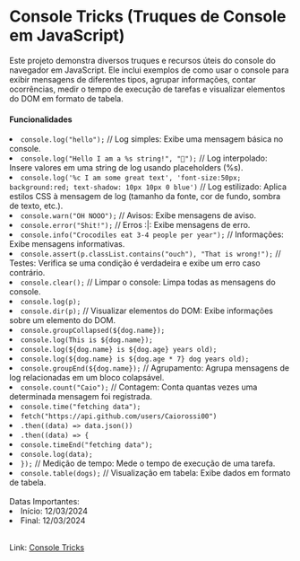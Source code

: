 <h1>Console Tricks (Truques de Console em JavaScript)</h1>
<p>Este projeto demonstra diversos truques e recursos úteis do console do navegador em JavaScript. Ele inclui exemplos de como usar o console para exibir mensagens de diferentes tipos, agrupar informações, contar ocorrências, medir o tempo de execução de tarefas e visualizar elementos do DOM em formato de tabela.</p>

<h4>Funcionalidades</h4>
<li><code>console.log("hello");</code> // Log simples: Exibe uma mensagem básica no console.</li>
<li><code>console.log("Hello I am a %s string!", "💩");</code> // Log interpolado: Insere valores em uma string de log usando placeholders (%s).</li>
<li><code>console.log('%c I am some great text', 'font-size:50px; background:red; text-shadow: 10px 10px 0 blue')</code> // Log estilizado: Aplica estilos CSS à mensagem de log (tamanho da fonte, cor de fundo, sombra de texto, etc.).</li>
<li><code>console.warn("OH NOOO");</code> // Avisos: Exibe mensagens de aviso.</li>
<li><code>console.error("Shit!");</code> // Erros :|: Exibe mensagens de erro.</li>
<li><code>console.info("Crocodiles eat 3-4 people per year");</code> // Informações: Exibe mensagens informativas.</li>
<li><code>console.assert(p.classList.contains("ouch"), "That is wrong!");</code> // Testes: Verifica se uma condição é verdadeira e exibe um erro caso contrário.</li>
<li><code>console.clear();</code> // Limpar o console: Limpa todas as mensagens do console.</li>
<li><code>console.log(p);</code></li> <li><code>console.dir(p);</code> // Visualizar elementos do DOM: Exibe informações sobre um elemento do DOM.</li>
<li><code>console.groupCollapsed(${dog.name});</code></li> <li><code>console.log(This is ${dog.name});</code></li> <li><code>console.log(${dog.name} is ${dog.age} years old);</code></li> <li><code>console.log(${dog.name} is ${dog.age * 7} dog years old);</code></li> <li><code>console.groupEnd(${dog.name});</code> // Agrupamento: Agrupa mensagens de log relacionadas em um bloco colapsável.</li>
<li><code>console.count("Caio");</code> // Contagem: Conta quantas vezes uma determinada mensagem foi registrada.</li>
<li><code>console.time("fetching data");</code></li> <li><code>fetch("https://api.github.com/users/Caiorossi00")</code></li> <li><code>.then((data) => data.json())</code></li> <li><code>.then((data) => {</code></li> <li><code>console.timeEnd("fetching data");</code></li> <li><code>console.log(data);</code></li> <li><code>});</code> // Medição de tempo: Mede o tempo de execução de uma tarefa.</li>
<li><code>console.table(dogs);</code> // Visualização em tabela: Exibe dados em formato de tabela.</li>
<br/>
Datas Importantes:
<li>Início: 12/03/2024</li>
<li>Final: 12/03/2024</li>
<br/>

Link: <a href="https://caiorossi00.github.io/Dev-tools/">Console Tricks</a>
